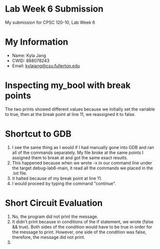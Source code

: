 # Lab Week 6 Submission

My submission for CPSC 120-10, Lab Week 6

# My Information

* Name: Kyla Jang
* CWID: 888078243
* Email: kylajang@csu.fullerton.edu

# Inspecting my_bool with break points

The two prints showed different values because we initially set the variable to true, then at the break point at line 11, we reassigned it to false.

# Shortcut to GDB

1. I see the same thing as I would if I had manually gone into GDB and ran all of the commands separately. My file broke at the same points I assigned them to break at and got the same exact results.
2. This happened because when we wrote -x in our command line under the target debug-lab6-main, it read all the commands we placed in the .txt file.
3. It halted because of my break point at line 11.
4.  I would proceed by typing the command "continue".

# Short Circuit Evaluation

1. No, the program did not print the message.
2. It didn't print because in conditions of the if statement, we wrote (false && true). Both sides of the condition would have to be true in order for the message to print. However, one side of the condition was false, therefore, the message did not print.
3. 
